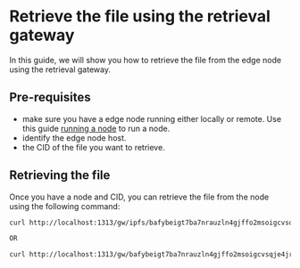 # Retrieve the file using the retrieval gateway

In this guide, we will show you how to retrieve the file from the edge node using the retrieval gateway.

## Pre-requisites
- make sure you have a edge node running either locally or remote. Use this guide [running a node](running_node.md) to run a node.
- identify the edge node host.
- the CID of the file you want to retrieve.

## Retrieving the file
Once you have a node and CID, you can retrieve the file from the node using the following command:
```bash
curl http://localhost:1313/gw/ipfs/bafybeigt7ba7nrauzln4gjffo2msoigcvsqje4jralw45gf7vvyq6xkrtq

OR 

curl http://localhost:1313/gw/bafybeigt7ba7nrauzln4gjffo2msoigcvsqje4jralw45gf7vvyq6xkrtq > file.zip
```

